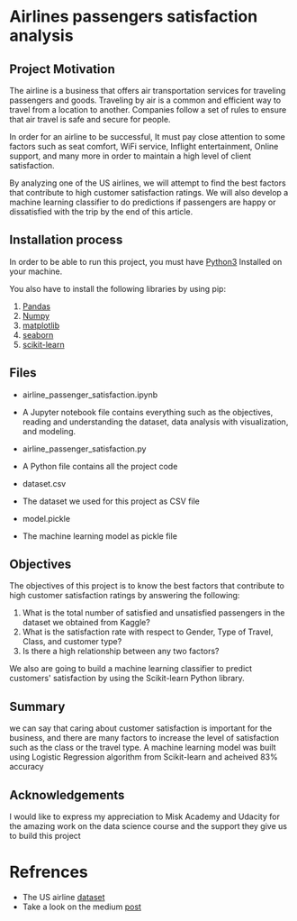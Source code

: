 # Airlines passengers satisfaction analysis

## Project Motivation
The airline is a business that offers air transportation services for traveling passengers and goods. Traveling by air is a common and efficient way to travel from a location to another. Companies follow a set of rules to ensure that air travel is safe and secure for people.

In order for an airline to be successful, It must pay close attention to some factors such as seat comfort, WiFi service, Inflight entertainment, Online support, and many more in order to maintain a high level of client satisfaction.

By analyzing one of the US airlines, we will attempt to find the best factors that contribute to high customer satisfaction ratings. We will also develop a machine learning classifier to do predictions if passengers are happy or dissatisfied with the trip by the end of this article.

## Installation process 
In order to be able to run this project, you must have [Python3](https://www.python.org/) Installed on your machine. 

You also have to install the following libraries by using pip:
  1. [Pandas](https://pypi.org/project/pandas/)
  2. [Numpy](https://pypi.org/project/numpy/)
  3. [matplotlib](https://pypi.org/project/matplotlib/)
  4. [seaborn](https://pypi.org/project/seaborn/)
  5. [scikit-learn](https://pypi.org/project/scikit-learn/)

## Files 
* airline_passenger_satisfaction.ipynb
- A Jupyter notebook file contains everything such as the objectives, reading and understanding the dataset, data analysis with visualization, and modeling.
* airline_passenger_satisfaction.py
- A Python file contains all the project code
* dataset.csv
- The dataset we used for this project as CSV file
* model.pickle
- The machine learning model as pickle file

## Objectives
The objectives of this project is to know the best factors that contribute to high customer satisfaction ratings by answering the following:
  1. What is the total number of satisfied and unsatisfied passengers in the dataset we obtained from Kaggle?
  2. What is the satisfaction rate with respect to Gender, Type of Travel, Class, and customer type?
  3. Is there a high relationship between any two factors?

We also are going to build a machine learning classifier to predict customers' satisfaction by using the Scikit-learn Python library.


## Summary 
we can say that caring about customer satisfaction is important for the business, and there are many factors to increase the level of satisfaction such as the class or the travel type. A machine learning model was built using Logistic Regression algorithm from Scikit-learn and acheived 83% accuracy 

## Acknowledgements
I would like to express my appreciation to Misk Academy and Udacity for the amazing work on the data science course and the support they give us to build this project

# Refrences
* The US airline [dataset](https://www.kaggle.com/johndddddd/customer-satisfaction)
* Take a look on the medium [post](https://medium.com/@murtada.altarouti/analyze-and-build-a-classifier-based-on-airlines-passengers-satisfaction-d98efcc5932)  
